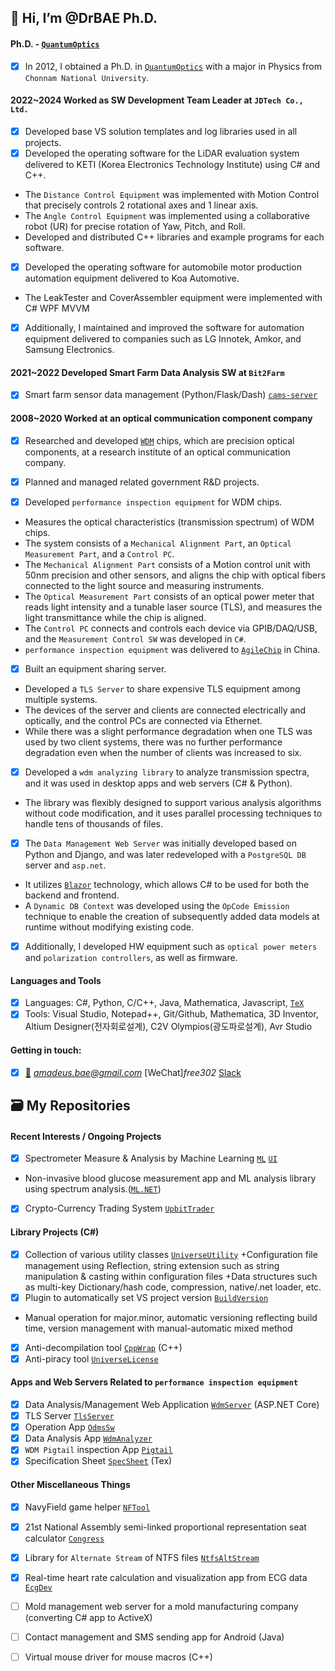 ## 👋 Hi, I’m @DrBAE Ph.D.
<!-- - 이 문서의 원본 주소는 [여기(https://github.com/drbae)](https://github.com/drbae)입니다. -->

#### Ph.D. -  [`QuantumOptics`](https://ko.wikipedia.org/wiki/%EC%96%91%EC%9E%90%EA%B4%91%ED%95%99)
<!-- - [x] 2012년 전남대학교 물리학과에서 [`QuantumOptics`](https://ko.wikipedia.org/wiki/%EC%96%91%EC%9E%90%EA%B4%91%ED%95%99) 전공으로 박사학위를 취득하였다. -->
- [x] In 2012, I obtained a Ph.D. in [`QuantumOptics`](https://en.wikipedia.org/wiki/Quantum_optics) with a major in Physics from `Chonnam National University`.

<!-- #### 2022~2024  제이디텍(주) `SW개발팀장`으로 근무
- [x] 모든 프로젝트에 사용되는 베이스 VS 솔루션 템플릿, 로그 라이브러리 등을 개발하였다. 
- [x] KETI(전자부품연구원)에 납품하는 LiDAR 평가시스템의 운용SW를 C#과 C++로 개발하였다.
 - `거리제어장비`는 회전2축 직선1축을 정밀제어하는 Motion Controll로 구현하였고
 - `각도제어장비`는 Yaw, Pitch, Roll의 정밀회전을 협동로봇(UR)을 이용하여 구현했다.
 - 각 SW의 C++용 라이브러리와 예제 프로그램을 개발 배포하였다. -->

#### 2022~2024 Worked as SW Development Team Leader at `JDTech Co., Ltd.`
- [x] Developed base VS solution templates and log libraries used in all projects.
- [x] Developed the operating software for the LiDAR evaluation system delivered to KETI (Korea Electronics Technology Institute) using C# and C++.
+ The `Distance Control Equipment` was implemented with Motion Control that precisely controls 2 rotational axes and 1 linear axis.
+ The `Angle Control Equipment` was implemented using a collaborative robot (UR) for precise rotation of Yaw, Pitch, and Roll.
+ Developed and distributed C++ libraries and example programs for each software.

<!-- - [x] Koa Automotive(고아정공)에 납품하는 자동차용 Motor 생산 자동화 장비의 운용SW를 개발하였다.
 - `LeakTester`, `CoverAssembler` 장비는 C# WPF MVVM으로 구현하였다. -->
- [x] Developed the operating software for automobile motor production automation equipment delivered to Koa Automotive.
- The LeakTester and CoverAssembler equipment were implemented with C# WPF MVVM

<!-- - [x] 그 외 LG이노텍, Amkor, 삼성전자 등에 납품하는 자동화 장비의 SW를 보수, 개선 작업을 하였다. -->
- [x] Additionally, I maintained and improved the software for automation equipment delivered to companies such as LG Innotek, Amkor, and Samsung Electronics.

<!-- #### 2021~2022  (주)비투팜 `스마트팜` 데이터 분석 SW 개발
- [x] 스마트팜 센서 데이터 관리 (Python/Flask/Dash) [`cams-server`](https://github.com/free302-b2f/cams-server) -->

#### 2021~2022 Developed Smart Farm Data Analysis SW at `Bit2Farm`
- [x] Smart farm sensor data management (Python/Flask/Dash) [`cams-server`](https://github.com/free302-b2f/cams-server)

#### 2008~2020 Worked at an optical communication component company
- [x] Researched and developed [`WDM`](https://en.wikipedia.org/wiki/Wavelength-division_multiplexing) chips, which are precision optical components, at a research institute of an optical communication company.
- [x] Planned and managed related government R&amp;D projects.

- [x] Developed `performance inspection equipment` for WDM chips.
+ Measures the optical characteristics (transmission spectrum) of WDM chips.
+ The system consists of a `Mechanical Alignment Part`, an `Optical Measurement Part`, and a `Control PC`.
+ The `Mechanical Alignment Part` consists of a Motion control unit with 50nm precision and other sensors, and aligns the chip with optical fibers connected to the light source and measuring instruments.
+ The `Optical Measurement Part` consists of an optical power meter that reads light intensity and a tunable laser source (TLS), and measures the light transmittance while the chip is aligned.
+ The `Control PC` connects and controls each device via GPIB/DAQ/USB, and the `Measurement Control SW` was developed in `C#`.
+ `performance inspection equipment` was delivered to [`AgileChip`](https://www.agilechip.net/) in China.

- [x] Built an equipment sharing server.
+ Developed a `TLS Server` to share expensive TLS equipment among multiple systems.
+ The devices of the server and clients are connected electrically and optically, and the control PCs are connected via Ethernet.
+ While there was a slight performance degradation when one TLS was used by two client systems, there was no further performance degradation even when the number of clients was increased to six.

- [x] Developed a `wdm analyzing library` to analyze transmission spectra, and it was used in desktop apps and web servers (C# & Python).
+ The library was flexibly designed to support various analysis algorithms without code modification, and it uses parallel processing techniques to handle tens of thousands of files.

- [x] The `Data Management Web Server` was initially developed based on Python and Django, and was later redeveloped with a `PostgreSQL DB` server and `asp.net`.
+ It utilizes [`Blazor`](https://docs.microsoft.com/en-us/aspnet/core/blazor/?view=aspnetcore-5.0) technology, which allows C# to be used for both the backend and frontend.   
+ A `Dynamic DB Context` was developed using the `OpCode Emission` technique to enable the creation of subsequently added data models at runtime without modifying existing code.

- [x] Additionally, I developed HW equipment such as `optical power meters` and `polarization controllers`, as well as firmware. 

<!-- #### 2008~2020까지 광통신 기업 연구소 근무
- [x] 광통신 관련 기업의 연구소에서 정밀 광학소자인 [`WDM칩`](https://ko.wikipedia.org/wiki/%ED%8C%8C%EC%9E%A5_%EB%B6%84%ED%95%A0_%EB%8B%A4%EC%A4%91)을 연구개발 하였다.
- [x] 관련 정부R&D과제 기획/관리 하였다.
- [x] WDM 칩의 성능검사장비를 개발하였다.
+ WDM 칩의 광학적 특성(투과스펙트럼)을 측정하여 파일로 저장한다.
+ 시스템은 `Mechanical Alignment Part`, `Optical Measurement Part`, `제어PC`로 구성된다.
+ `Mechanical Alignment Part`는 50nm 정밀도의 Motion 제어부와 기타 센서로 구성되며, 칩을 광원 및 계측기에 연결된 광섬유와 정렬한다.
+ `Optical Measurement Part`는 빛의 세기를 읽는 광파워미터와 가변파장의 레이저 광원(TLS)로 구성되며, 칩이 정렬된 상태에서 광투과율을 측정한다.
+ `제어PC`는 GPIB/DAQ/USB 등으로 각 장치들을 연결/제어하며 `측정제어SW`는 `C#`으로 개발하였다.

- [x] 장비 공유 서버를 제작하였다.
+ 고가의 TLS를 여러 시스템에 공유하기 위해 `TLS Server`를 개발하였다.
+ 서버와 클라이언트의 장치들은 전기적/광학적으로 연결되며 제어PC는 이더넷으로 연결된다.
+ 1개의 TLS를 2개의 클라이언트 시스템이 사용시 약간의 성능저하가 있지만, 이후 6개까지 클라이언트를 늘려도 추가 성능저하는 없었다.

- [x] 투과스펙트럼을 분석하기 위한 `wdm analyzing library`를 개발하여 데스크탑 앱과 웹서버에 사용하였다(C# & Python).
+ 라이브러리는 코드수정 없이 여러 분석알고리즘에 대응하도록 유연하게 설계하였고 수만개의 파일을 처리하는데 병렬처리 기법을 사용한다.

- [x] `데이터관리 Web서버`는 초기버전은 python과 Django기반으로 개발하였으며, 이후 `PostgreSQL` DB서버와 asp.net으로 재개발하였다.
+ 백엔드와 프런트엔드 모두에 C#이 사용가능한 [`Blazor`](https://docs.microsoft.com/en-us/aspnet/core/blazor/?view=aspnetcore-5.0) 기술을 활용하고,
+ 추후 추가되는 데이터모델을 기존코드 수정없이 런타임에 생성할 수 있도록 `OpCode Emission`기법으로 `Dynamic DB Context`를 개발하였다.

- [x] 그 외 광전변환장치(optical powermeter), 편광제어장치(polarization controller) 등 HW장비와 firmware를 개발하였다. -->

#### Languages and Tools
- [x] Languages: C#, Python, C/C++, Java, Mathematica, Javascript, [`TeX`](https://ko.wikipedia.org/wiki/TeX)
- [x] Tools: Visual Studio, Notepad++, Git/Github, Mathematica, 3D Inventor, Altium Designer(전자회로설계), C2V Olympios(광도파로설계), Avr Studio

#### Getting in touch:
- [x] [:e-mail:](mailto:amadeus.bae@gmail.com) *amadeus.bae@gmail.com* [WeChat]*free302* [Slack](https://universesoft.slack.com/)

## :card_file_box: My Repositories
<!-- 관리를 위해 되도록 앱(UI)과 라이브러리를 분리하였다. -->

#### Recent Interests / Ongoing Projects <!-- 최근 관심분야/진행중 프로젝트 (C#/Python) -->
- [x] Spectrometer Measure & Analysis by Machine Learning [`ML`](https://github.com/free302/FiraAiSpecML) [`UI`](https://github.com/free302/FiraAiSpec)
 + Non-invasive blood glucose measurement app and ML analysis library using spectrum analysis.([`ML.NET`](https://docs.microsoft.com/ko-kr/dotnet/machine-learning/))
- [x] Crypto-Currency Trading System [`UpbitTrader`](https://github.com/free302-BC/UpbitTrader)

#### Library Projects (C#)
<!-- - [x] 각종 유틸리티 클래스 모음 [`UniverseUtility`](https://github.com/free302/UniverseUtility)
 - Reflection을 이용한 설정파일관리, 설정파일내 문자열 조작&Casting 등 문자열 확장
 - 다중키 Dictionary/해쉬코드 등 자료구조, 압축, native/.net 로더 등
- [x] VS 프로젝트 버전을 자동으로 설정해주는 플러그인 [`BuildVersion`](https://github.com/free302/BuildVersion)
 - major.minor는 수동조작, 빌드 시각을 반영한 자동버전, 수동-자동 혼합 방식의 버전 관리 기능 -->
- [x] Collection of various utility classes  [`UniverseUtility`](https://github.com/free302/UniverseUtility)
+Configuration file management using Reflection, string extension such as string manipulation & casting within configuration files
+Data structures such as multi-key Dictionary/hash code, compression, native/.net loader, etc.
- [x] Plugin to automatically set VS project version [`BuildVersion`](https://github.com/free302/BuildVersion)
+ Manual operation for major.minor, automatic versioning reflecting build time, version management with manual-automatic mixed method
- [x] Anti-decompilation tool [`CppWrap`](https://github.com/free302/CppWrap) (C++)
- [x] Anti-piracy tool [`UniverseLicense`](https://github.com/free302/UniverseLicense)

<!-- #### 광특성 측정시스템 운용 관련 앱 및 웹서버
- [x] 데이터 분석/관리 Web Application [`WdmServer`](https://github.com/drbae/WdmServer) (ASP.NET Core)
- [x] 광특성 측정시스템의 서버 앱 [`TlsServer`](https://github.com/drbae/TlsServer)
- [x] 광특성 측정시스템의 클라이언트 앱 [`OdmsSw`](https://github.com/drbae/OdmsSw)
- [x] 광특성 측정시스템의 데이터분석 앱 [`WdmAnalyzer`](https://github.com/drbae/WdmAnalyzer)
- [x] WDM모듈 측정용 앱 [`Pigtail`](https://github.com/drbae/Pigtail)
- [x] `광특성 측정시스템`의 사양서 [`SpecSheet`](https://github.com/free302/SpecSheet) (Tex) -->

#### Apps and Web Servers Related to `performance inspection equipment`
- [x] Data Analysis/Management Web Application [`WdmServer`](https://github.com/drbae/WdmServer) (ASP.NET Core)
- [x] TLS Server [`TlsServer`](https://github.com/drbae/TlsServer)
- [x] Operation App [`OdmsSw`](https://github.com/drbae/OdmsSw)
- [x] Data Analysis App [`WdmAnalyzer`](https://github.com/drbae/WdmAnalyzer)
- [x] `WDM Pigtail` inspection App [`Pigtail`](https://github.com/drbae/Pigtail)
- [x] Specification Sheet [`SpecSheet`](https://github.com/free302/SpecSheet) (Tex)

<!-- #### 기타 잡다한 것들
- [x] NavyField 게임 수병뽑기 자동화 툴 [`NFTool`](https://github.com/free302/NFTool)
- [x] 21대 총선 준연동제 국회의석수 계산기 [`Congress`](https://github.com/free302/Congress)
- [x] NTFS 파일의 alternate stream lib [`NtfsAltStream`](https://github.com/free302/NtfsAltStream)
- [x] 심전도 데이터에서 실시간 심박수 계산 및 시각화 앱 [`EcgDev`](https://github.com/free302/EcgDev)
- [ ] *금형제조업체의 금형관리 웹서버 (C# app을 activex로 변환)*
- [ ] *Android 용 연락처 관리, SMS 발송 앱 (Java)*
- [ ] *마우스 매크로를 위한 가상 마우스 드라이버 (C++)* -->

#### Other Miscellaneous Things
- [x] NavyField game helper [`NFTool`](https://github.com/free302/NFTool)
- [x] 21st National Assembly semi-linked proportional representation seat calculator [`Congress`](https://github.com/free302/Congress)
- [x] Library for `Alternate Stream` of NTFS files [`NtfsAltStream`](https://github.com/free302/NtfsAltStream)
- [x] Real-time heart rate calculation and visualization app from ECG data [`EcgDev`](https://github.com/free302/EcgDev)
- [ ] Mold management web server for a mold manufacturing company (converting C# app to ActiveX)
- [ ] Contact management and SMS sending app for Android (Java)
- [ ] Virtual mouse driver for mouse macros (C++)


<!--
**drbae/drbae** is a ✨ _special_ ✨ repository because its `README.md` (this file) appears on your GitHub profile.

Here are some ideas to get you started:

- 🔭 I’m currently working on ...
- 🌱 I’m currently learning ...
- 👯 I’m looking to collaborate on ...
- 🤔 I’m looking for help with ...
- 💬 Ask me about ...
- 📫 How to reach me: ...
- 😄 Pronouns: ...
- ⚡ Fun fact: ...
-->
